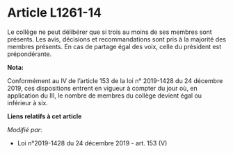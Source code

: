 # Article L1261-14

Le collège ne peut délibérer que si trois au moins de ses membres sont présents. Les avis, décisions et recommandations sont
pris à la majorité des membres présents. En cas de partage égal des voix, celle du président est prépondérante.

**Nota:**

Conformément au IV de l’article 153 de la loi n° 2019-1428 du 24 décembre 2019, ces dispositions entrent en vigueur à compter
du jour où, en application du III, le nombre de membres du collège devient égal ou inférieur à six.

**Liens relatifs à cet article**

_Modifié par_:

  - Loi n°2019-1428 du 24 décembre 2019 - art. 153 (V)
